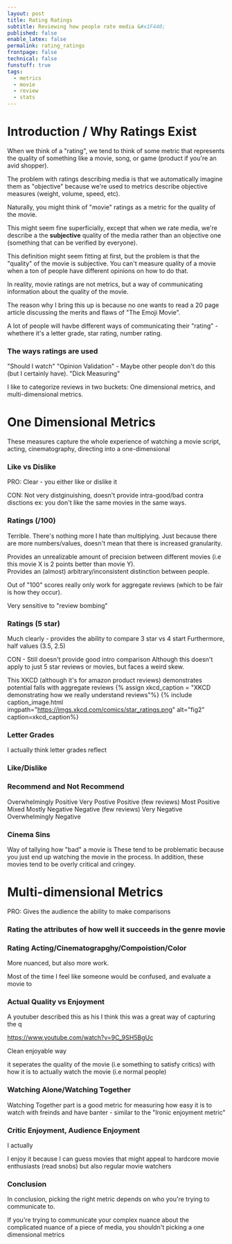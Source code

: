 ```yaml
---
layout: post
title: Rating Ratings
subtitle: Reviewing how people rate media &#x1F440;
published: false 
enable_latex: false
permalink: rating_ratings
frontpage: false
technical: false
funstuff: true
tags:
  - metrics
  - movie
  - review
  - stats
---
```


# Introduction / Why Ratings Exist 

When we think of a "rating", we tend to think of some metric that represents the quality of something like a movie, song, or game (product if you're an avid shopper). 


The problem with ratings describing media is that we automatically imagine them as "objective" because we're used to metrics describe objective measures (weight, volume, speed, etc).


Naturally, you might think of "movie" ratings as a metric for the quality of the movie. 

This might seem fine superficially, except that when we rate media, we're describe a the **subjective** quality of the media rather than an objective one (something that can be verified by everyone).

This definition might seem fitting at first, but the problem is that the "quality" of the movie is subjective. You can't measure quality of a movie when a ton of people have different opinions on how to do that. 

In reality, movie ratings are not metrics, but a way of communicating information about the quality of the movie.

The reason why I bring this up is because no one wants to read a 20 page article discussing the merits and flaws of "The Emoji Movie".


A lot of people will havbe different ways of communicating their "rating" - whethere it's a letter grade, star rating, number rating. 

### The ways ratings are used
"Should I watch"
"Opinion Validation" - Maybe other people don't do this (but I certainly have).
"Dick Measuring"

I like to categorize reviews in two buckets: One dimensional metrics, and multi-dimensional metrics. 

# One Dimensional Metrics
These measures capture the whole experience of watching a movie script, acting, cinematography, directing into a one-dimensional 

### Like vs Dislike
PRO: Clear - you either like or dislike it

CON: Not very distginuishing, doesn't provide intra-good/bad contra disctions
ex: you don't like the same movies in the same ways. 

### Ratings (/100)
Terrible. There's nothing more I hate than multiplying. Just because there are more numbers/values, doesn't mean that there is increased granularity. 

Provides an unrealizable amount of precision between different movies (i.e this movie X is 2 points better than movie Y).  
Provides an (almost) arbitrary/inconsistent distinction between people.

Out of "100" scores really only work for aggregate reviews (which to be fair is how they occur).

Very sensitive to "review bombing"

### Ratings (5 star)
Much clearly - provides the ability to compare 3 star vs 4 start
Furthermore, half values (3.5, 2.5)

CON - Still doesn't provide good intro comparison
Although this doesn't apply to just 5 star reviews or movies, but faces a weird skew. 

This XKCD (although it's for amazon product reviews) demonstrates potential falls with aggregate reviews
{% assign xkcd_caption = "XKCD demonstrating how we really understand reviews"%}
{% include caption_image.html imgpath="https://imgs.xkcd.com/comics/star_ratings.png" alt="fig2" caption=xkcd_caption%}


### Letter Grades
I actually think letter grades reflect

### Like/Dislike

### Recommend and Not Recommend
Overwhelmingly Positive
Very Postive
Positive (few reviews)
Most Positive
Mixed 
Mostly Negative
Negative (few reviews)
Very Negative
Overwhelmingly Negative


### Cinema Sins
Way of tallying how "bad" a movie is
These tend to be problematic because you just end up watching the movie in the process.
In addition, these movies tend to be overly critical and cringey. 

# Multi-dimensional Metrics
PRO: Gives the audience the ability to make comparisons

### Rating the attributes of how well it succeeds in the genre movie

### Rating Acting/Cinematograpghy/Compoistion/Color
More nuanced, but also more work. 

Most of the time I feel like someone would be confused, and evaluate a movie to 



### Actual Quality vs Enjoyment
A youtuber described this as his 
I think this was a great way of capturing the q

https://www.youtube.com/watch?v=9C_9SH5BgUc


Clean enjoyable way 

it seperates the quality of the movie (i.e something to satisfy critics) with how it is to actually watch the movie (i.e normal people)

### Watching Alone/Watching Together

Watching Together part is a good metric for measuring how easy it is to watch with freinds and have banter - similar to the "Ironic enjoyment metric"



### Critic Enjoyment, Audience Enjoyment 

I actually 

I enjoy it because I can guess movies that might appeal to hardcore movie enthusiasts (read snobs) but also regular movie watchers


### Conclusion
In conclusion, picking the right metric depends on who you're trying to communicate to.

If you're trying to communicate your complex nuance about the complicated nuance of a piece of media, you shouldn't picking a one dimensional metrics 